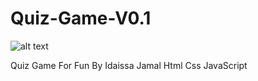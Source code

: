 # Quiz-Game-V0.1

![alt text](https://www.wonderful-apps.com/wp-content/uploads/2020/10/02_preview_landing-678x381.jpg)

Quiz Game For Fun 
By Idaissa Jamal 
Html Css JavaScript
